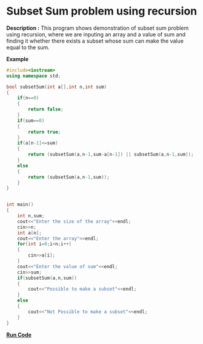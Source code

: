 # Subset Sum problem using recursion

**Description :** This program shows demonstration of subset sum problem using recursion, where we are inputing an array and a value of sum and finding it whether there exists a subset whose sum can make the value equal to the sum.

**Example**

```cpp
#include<iostream>
using namespace std;

bool subsetSum(int a[],int n,int sum)
{
	if(n==0)
	{
		return false;
	}
	if(sum==0)
	{
		return true;
	}
	if(a[n-1]<=sum)
	{
		return (subsetSum(a,n-1,sum-a[n-1]) || subsetSum(a,n-1,sum));
	}
	else
	{
		return (subsetSum(a,n-1,sum));
	}
}


int main()
{
	int n,sum;
	cout<<"Enter the size of the array"<<endl;
	cin>>n;
	int a[n];
	cout<<"Enter the array"<<endl;
	for(int i=0;i<n;i++)
	{
		cin>>a[i];
	}
	cout<<"Enter the value of sum"<<endl;
	cin>>sum;
	if(subsetSum(a,n,sum))
	{
		cout<<"Possible to make a subset"<<endl;
	}
	else
	{
		cout<<"Not Possible to make a subset"<<endl;
	}
}
```

**[Run Code](https://rextester.com/DICL86269)**
